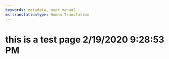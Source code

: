 ```yaml
---
keywords: metadata, user manual
ms.translationtype: Human Translation
---
```

# this is a test page 2/19/2020 9:28:53 PM
